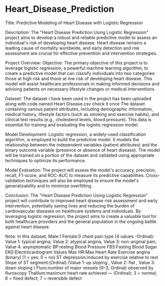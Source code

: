 # Heart_Disease_Prediction
Title: Predictive Modeling of Heart Disease with Logistic Regression

Description:
The "Heart Disease Prediction Using Logistic Regression" project aims to develop a robust and reliable predictive model to assess an individual's risk of developing heart disease. Heart disease remains a leading cause of mortality worldwide, and early detection and risk assessment are crucial for effective prevention and intervention strategies.

Project Overview:
Objective:
The primary objective of this project is to leverage logistic regression, a powerful machine learning algorithm, to create a predictive model that can classify individuals into two categories: those at high risk and those at low risk of developing heart disease. This model will assist healthcare professionals in making informed decisions and advising patients on necessary lifestyle changes or medical interventions.

Dataset:
The dataset i have been used in the project has been uploaded along with code named Heart Disease.csv check it once
The dataset containing various patient attributes, including demographic information, medical history, lifestyle factors (such as smoking and exercise habits), and clinical test results (e.g., cholesterol levels, blood pressure). This data is essential for training and evaluating the logistic regression model.

Model Development:
Logistic regression, a widely-used classification algorithm, is employed to build the predictive model. It models the relationship between the independent variables (patient attributes) and the binary outcome variable (presence or absence of heart disease). The model will be trained on a portion of the dataset and validated using appropriate techniques to optimize its performance.

Model Evaluation:
The project will assess the model's accuracy, precision, recall, F1-score, and ROC-AUC to measure its predictive capabilities. Cross-validation techniques will also be employed to ensure the model's generalizability and to minimize overfitting.

Conclusion:
The "Heart Disease Prediction Using Logistic Regression" project will contribute to improved heart disease risk assessment and early intervention, potentially saving lives and reducing the burden of cardiovascular diseases on healthcare systems and individuals. By leveraging logistic regression, the project aims to create a valuable tool for both healthcare providers and the general population in the ongoing battle against heart disease.

Note:
In this dataset,
Male:1 Female:0
chest pain type (4 values -Ordinal):
  Value 1: typical angina,
  Value 2: atypical angina,
  Value 3: non-anginal pain,
  Value 4: asymptomatic
BP:resting Blood Pressure
FBS:Fasting Blood Sugar
EKG:Electrocardiogram Values
Max HR:Max Heart Rate
Exercise angina (binary) (1 = yes; 0 = no)
ST depression:induced by exercise relative to rest
Slope of ST segment:(Ordinal) (Value 1: up sloping , Value 2: flat , Value 3: down sloping )
Fluro:number of major vessels (0–3, Ordinal) observed by fluroscopy
Thallium:maximum heart rate achieved — (Ordinal): 3 = normal; 6 = fixed defect; 7 = reversible defect
